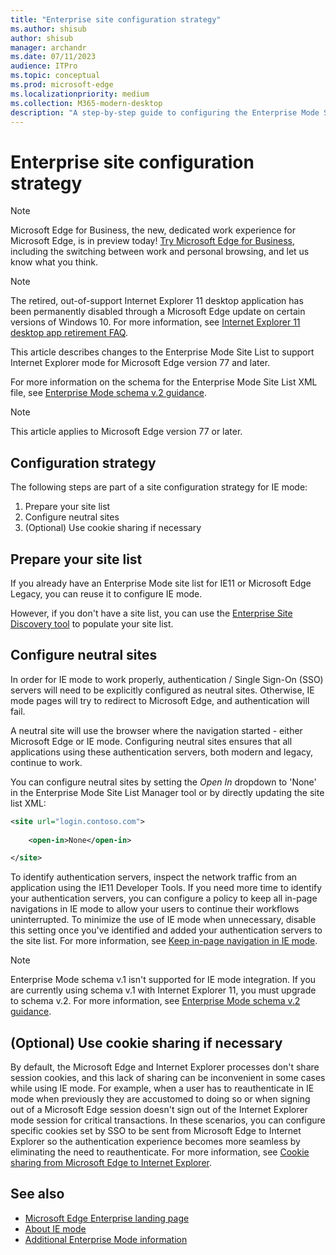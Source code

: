 ```yaml
---
title: "Enterprise site configuration strategy"
ms.author: shisub
author: shisub
manager: archandr
ms.date: 07/11/2023
audience: ITPro
ms.topic: conceptual
ms.prod: microsoft-edge
ms.localizationpriority: medium
ms.collection: M365-modern-desktop
description: "A step-by-step guide to configuring the Enterprise Mode Site list for Internet Explorer mode."
---
```


# Enterprise site configuration strategy

> [!NOTE]
> Microsoft Edge for Business, the new, dedicated work experience for Microsoft Edge, is in preview today! [Try Microsoft Edge for Business](/deployedge/microsoft-edge-for-business), including the switching between work and personal browsing, and let us know what you think.

> [!NOTE]
> The retired, out-of-support Internet Explorer 11 desktop application has been permanently disabled through a Microsoft Edge update on certain versions of Windows 10. For more information, see [Internet Explorer 11 desktop app retirement FAQ](https://techcommunity.microsoft.com/t5/windows-it-pro-blog/internet-explorer-11-desktop-app-retirement-faq/ba-p/2366549).

This article describes changes to the Enterprise Mode Site List to support Internet Explorer mode for Microsoft Edge version 77 and later.

For more information on the schema for the Enterprise Mode Site List XML file, see [Enterprise Mode schema v.2 guidance](/internet-explorer/ie11-deploy-guide/enterprise-mode-schema-version-2-guidance).

> [!NOTE]
> This article applies to Microsoft Edge version 77 or later.


## Configuration strategy

The following steps are part of a site configuration strategy for IE mode:
1. Prepare your site list
2. Configure neutral sites
3. (Optional) Use cookie sharing if necessary

## Prepare your site list

If you already have an Enterprise Mode site list for IE11 or Microsoft Edge Legacy, you can reuse it to configure IE mode.

However, if you don't have a site list, you can use the [Enterprise Site Discovery tool](/deployedge/edge-ie-mode-site-discovery) to populate your site list.

## Configure neutral sites

In order for IE mode to work properly, authentication / Single Sign-On (SSO) servers will need to be explicitly configured as neutral sites. Otherwise, IE mode pages will try to redirect to Microsoft Edge, and authentication will fail.

A neutral site will use the browser where the navigation started - either Microsoft Edge or IE mode. Configuring neutral sites ensures that all applications using these authentication servers, both modern and legacy, continue to work.

You can configure neutral sites by setting the *Open In* dropdown to 'None' in the Enterprise Mode Site List Manager tool or by directly updating the site list XML:

``` xml
<site url="login.contoso.com">
   
    <open-in>None</open-in>

</site>
```

To identify authentication servers, inspect the network traffic from an application using the IE11 Developer Tools. If you need more time to identify your authentication servers, you can configure a policy to keep all in-page navigations in IE mode to allow your users to continue their workflows uninterrupted. To minimize the use of IE mode when unnecessary, disable this setting once you've identified and added your authentication servers to the site list. For more information, see [Keep in-page navigation in IE mode](/deployedge/edge-learnmore-inpage-nav).

>[!NOTE]
   >Enterprise Mode schema v.1 isn't supported for IE mode integration. If you are currently using schema v.1 with Internet Explorer 11, you must upgrade to schema v.2. For more information, see [Enterprise Mode schema v.2 guidance](/internet-explorer/ie11-deploy-guide/enterprise-mode-schema-version-2-guidance).

## (Optional) Use cookie sharing if necessary

By default, the Microsoft Edge and Internet Explorer processes don't share session cookies, and this lack of sharing can be inconvenient in some cases while using IE mode. For example, when a user has to reauthenticate in IE mode when previously they are accustomed to doing so or when signing out of a Microsoft Edge session doesn't sign out of the Internet Explorer mode session for critical transactions. In these scenarios, you can configure specific cookies set by SSO to be sent from Microsoft Edge to Internet Explorer so the authentication experience becomes more seamless by eliminating the need to reauthenticate. For more information, see [Cookie sharing from Microsoft Edge to Internet Explorer](/deployedge/edge-ie-mode-add-guidance-cookieshare).

## See also

- [Microsoft Edge Enterprise landing page](https://aka.ms/EdgeEnterprise)
- [About IE mode](./edge-ie-mode.md)
- [Additional Enterprise Mode information](/internet-explorer/ie11-deploy-guide/enterprise-mode-overview-for-ie11)
